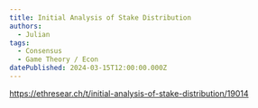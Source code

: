 ```yaml
---
title: Initial Analysis of Stake Distribution
authors:
  - Julian
tags:
  - Consensus
  - Game Theory / Econ
datePublished: 2024-03-15T12:00:00.000Z
---
```


<https://ethresear.ch/t/initial-analysis-of-stake-distribution/19014>
